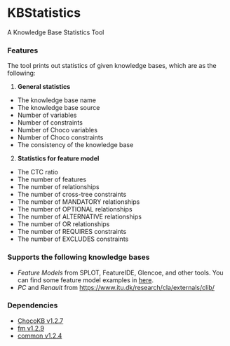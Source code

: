 # KBStatistics

A Knowledge Base Statistics Tool

### Features

The tool prints out statistics of given knowledge bases, which are as the following:

1. **General statistics**
  - The knowledge base name
  - The knowledge base source
  - Number of variables
  - Number of constraints
  - Number of Choco variables
  - Number of Choco constraints
  - The consistency of the knowledge base

2. **Statistics for feature model**
  - The CTC ratio
  - The number of features
  - The number of relationships
  - The number of cross-tree constraints
  - The number of MANDATORY relationships
  - The number of OPTIONAL relationships
  - The number of ALTERNATIVE relationships
  - The number of OR relationships
  - The number of REQUIRES constraints
  - The number of EXCLUDES constraints

### Supports the following knowledge bases

- _Feature Models_ from SPLOT, FeatureIDE, Glencoe, and other tools. You can find some feature model examples in [here](https://github.com/manleviet/KBStatistics/tree/main/src/test/resources/fms).
- _PC_ and _Renault_ from https://www.itu.dk/research/cla/externals/clib/

### Dependencies

- [ChocoKB v1.2.7](https://github.com/manleviet/ChocoKB)
- [fm v1.2.9](https://github.com/manleviet/FeatureModelPackage)
- [common v1.2.4](https://github.com/manleviet/CommonPackage)
